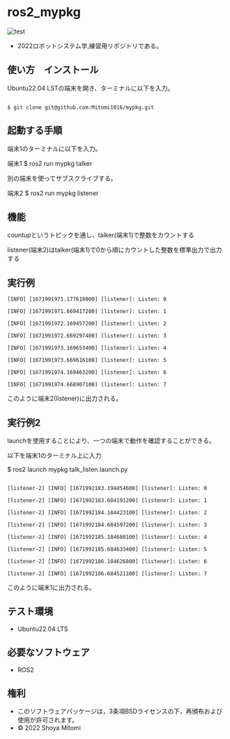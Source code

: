 # ros2_mypkg
![test](https://github.com/Mitomi1016/mypkg/actions/workflows/test.yml/badge.svg)

* 2022ロボットシステム学,練習用リポジトリである。

## 使い方　インストール

Ubuntu22.04 LSTの端末を開き、ターミナルに以下を入力。

```

$ git clone git@github.com:Mitomi1016/mypkg.git
```

## 起動する手順

端末1のターミナルに以下を入力。

端末1 $ ros2 run mypkg talker

別の端末を使ってサブスクライブする。

端末2 $ ros2 run mypkg listener

## 機能

countupというトピックを通し、talker(端末1)で整数をカウントする

listener(端末2)はtalker(端末1)で0から順にカウントした整数を標準出力で出力する

## 実行例

```
[INFO] [1671991971.177618000] [listener]: Listen: 0

[INFO] [1671991971.669417200] [listener]: Listen: 1

[INFO] [1671991972.169457200] [listener]: Listen: 2

[INFO] [1671991972.669297400] [listener]: Listen: 3

[INFO] [1671991973.169653400] [listener]: Listen: 4

[INFO] [1671991973.669616100] [listener]: Listen: 5

[INFO] [1671991974.169463200] [listener]: Listen: 6

[INFO] [1671991974.668907100] [listener]: Listen: 7
```
このように端末2(listener)に出力される。

## 実行例2

launchを使用することにより、一つの端末で動作を確認することができる。

以下を端末1のターミナル上に入力

$ ros2 launch mypkg  talk_listen.launch.py

```

[listener-2] [INFO] [1671992183.194454600] [listener]: Listen: 0

[listener-2] [INFO] [1671992183.684191200] [listener]: Listen: 1

[listener-2] [INFO] [1671992184.184423100] [listener]: Listen: 2

[listener-2] [INFO] [1671992184.684597200] [listener]: Listen: 3

[listener-2] [INFO] [1671992185.184680100] [listener]: Listen: 4

[listener-2] [INFO] [1671992185.684633400] [listener]: Listen: 5

[listener-2] [INFO] [1671992186.184626800] [listener]: Listen: 6

[listener-2] [INFO] [1671992186.684521100] [listener]: Listen: 7

```

このように端末1に出力される。

## テスト環境
* Ubuntu22.04 LTS

## 必要なソフトウェア
* ROS2 

## 権利
* このソフトウェアパッケージは，3条項BSDライセンスの下，再頒布および使用が許可されます。
* © 2022 Shoya Mitomi

